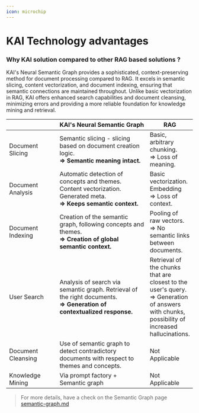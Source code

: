 ```yaml
---
icon: microchip
---
```


# KAI Technology advantages

### Why KAI solution compared to other RAG based solutions ?

KAI's Neural Semantic Graph provides a sophisticated, context-preserving method for document processing compared to RAG. It excels in semantic slicing, content vectorization, and document indexing, ensuring that semantic connections are maintained throughout. Unlike basic vectorization in RAG, KAI offers enhanced search capabilities and document cleansing, minimizing errors and providing a more reliable foundation for knowledge mining and retrieval.

<table data-full-width="true"><thead><tr><th width="160"></th><th width="354">KAI's Neural Semantic Graph</th><th>RAG</th></tr></thead><tbody><tr><td>Document Slicing</td><td>Semantic slicing - slicing based on document creation logic. <br><strong>=> Semantic meaning intact.</strong></td><td>Basic, arbitrary chunking. <br>=> Loss of meaning.</td></tr><tr><td>Document Analysis</td><td>Automatic detection of concepts and themes. Content vectorization. Generated meta. <br><strong>⇒ Keeps semantic context.</strong></td><td>Basic vectorization. Embedding <br>=> Loss of context.</td></tr><tr><td>Document Indexing</td><td>Creation of the semantic graph, following concepts and themes. <br><strong>=> Creation of global semantic context.</strong></td><td>Pooling of raw vectors. <br>=> No semantic links between documents.</td></tr><tr><td>User Search</td><td>Analysis of search via semantic graph. Retrieval of the right documents. <br><strong>=> Generation of contextualized response.</strong></td><td>Retrieval of the chunks that are closest to the user's query. <br>=> Generation of answers with chunks, possibility of increased hallucinations.</td></tr><tr><td>Document Cleansing</td><td>Use of semantic graph to detect contradictory documents with respect to themes and concepts.</td><td>Not Applicable</td></tr><tr><td>Knowledge Mining</td><td>Via prompt factory + Semantic graph</td><td>Not Applicable</td></tr></tbody></table>

> For more details, have a check on the Semantic Graph page [semantic-graph.md](../kai-solution/semantic-graph.md "mention")
